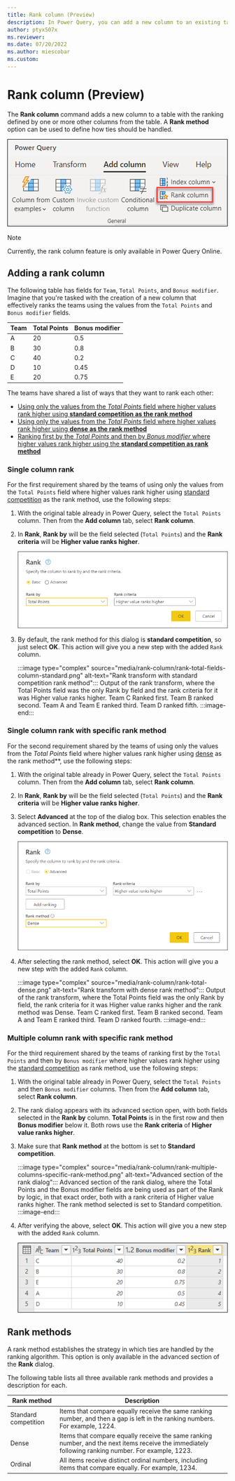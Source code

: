 ```yaml
---
title: Rank column (Preview)
description: In Power Query, you can add a new column to an existing table that ranks the rows in the table based on the desired sorting of the table and the rank strategy to use for ties.
author: ptyx507x
ms.reviewer: 
ms.date: 07/20/2022
ms.author: miescobar
ms.custom: 
---
```


# Rank column (Preview)

The **Rank column** command adds a new column to a table with the ranking defined by one or more other columns from the table. A **Rank method** option can be used to define how ties should be handled.

![Rank column entry point in the Power Query ribbon inside the Add column tab.](media/rank-column/rank-column-ribbon-entry.png)

>[!NOTE]
>Currently, the rank column feature is only available in Power Query Online.

## Adding a rank column

The following table has fields for `Team`, `Total Points`, and `Bonus modifier`. Imagine that you're tasked with the creation of a new column that effectively ranks the teams using the values from the `Total Points` and `Bonus modifier` fields.

|Team|Total Points|Bonus modifier|
|----|------------|--------------|
|A|20|0.5|
|B|30|0.8|
|C|40|0.2|
|D|10|0.45|
|E|20|0.75|

The teams have shared a list of ways that they want to rank each other:

* [Using only the values from the *Total Points* field where higher values rank higher using **standard competition as the rank method**](#single-column-rank)
* [Using only the values from the *Total Points* field where higher values rank higher using **dense as the rank method**](#single-column-rank-with-specific-rank-method)
* [Ranking first by the *Total Points* and then by *Bonus modifier* where higher values rank higher using the **standard competition as rank method**](#multiple-column-rank-with-specific-rank-method)

### Single column rank

For the first requirement shared by the teams of using only the values from the `Total Points` field where higher values rank higher using [standard competition](#rank-methods) as the rank method, use the following steps:

1. With the original table already in Power Query, select the `Total Points` column. Then from the **Add column** tab, select **Rank column**.
2. In **Rank**, **Rank by** will be the field selected (`Total Points`) and the **Rank criteria** will be **Higher value ranks higher**.

   ![Rank basic dialog with only the Total Points field selected with a rank criteria of Higher value ranks higher.](media/rank-column/rank-basic-dialog.png)

3. By default, the rank method for this dialog is **standard competition**, so just select **OK**. This action will give you a new step with the added `Rank` column.

   :::image type="complex" source="media/rank-column/rank-total-fields-column-standard.png" alt-text="Rank transform with standard competition rank method":::
   Output of the rank transform, where the Total Points field was the only Rank by field and the rank criteria for it was Higher value ranks higher. Team C Ranked first. Team B ranked second. Team A and Team E ranked third. Team D ranked fifth.
:::image-end:::

### Single column rank with specific rank method

For the second requirement shared by the teams of using only the values from the *Total Points* field where higher values rank higher using [dense](#rank-methods) as the rank method**, use the following steps:

1. With the original table already in Power Query, select the `Total Points` column. Then from the **Add column** tab, select **Rank column**.
2. In **Rank**, **Rank by** will be the field selected (`Total Points`) and the **Rank criteria** will be **Higher value ranks higher**.
3. Select **Advanced** at the top of the dialog box. This selection enables the advanced section. In **Rank method**, change the value from **Standard competition** to **Dense**.

   ![Advanced section of the rank dialog where the Total Points field is being used with the Higher value ranks higher rank criteria and the rank method being selected is Dense.](media/rank-column/rank-total-fields-column-advanced.png)

4. After selecting the rank method, select **OK**. This action will give you a new step with the added `Rank` column.

   :::image type="complex" source="media/rank-column/rank-total-dense.png" alt-text="Rank transform with dense rank method":::
   Output of the rank transform, where the Total Points field was the only Rank by field, the rank criteria for it was Higher value ranks higher and the rank method was Dense. Team C ranked first. Team B ranked second. Team A and Team E ranked third. Team D ranked fourth.
:::image-end:::

### Multiple column rank with specific rank method

For the third requirement shared by the teams of ranking first by the `Total Points` and then by `Bonus modifier` where higher values rank higher using the [standard competition](#rank-methods) as rank method, use the following steps:

1. With the original table already in Power Query, select the `Total Points` and then `Bonus modifier` columns. Then from the **Add column** tab, select **Rank column**.
2. The rank dialog appears with its advanced section open, with both fields selected in the **Rank by** column. **Total Points** is in the first row and then **Bonus modifier** below it. Both rows use the **Rank criteria** of **Higher value ranks higher**.
3. Make sure that **Rank method** at the bottom is set to **Standard competition**.

   :::image type="complex" source="media/rank-column/rank-multiple-columns-specific-rank-method.png" alt-text="Advanced section of the rank dialog":::
   Advanced section of the rank dialog, where the Total Points and the Bonus modifier fields are being used as part of the Rank by logic, in that exact order, both with a rank criteria of Higher value ranks higher. The rank method selected is set to Standard competition.
:::image-end:::

4. After verifying the above, select **OK**. This action will give you a new step with the added `Rank` column.

   ![Output table for the rank operation. Team C ranked first. Team B ranked second. Team E ranked third. Team A ranked fourth. Team D ranked fifth.](media/rank-column/rank-output-multiple-column.png)

## Rank methods

A rank method establishes the strategy in which ties are handled by the ranking algorithm. This option is only available in the advanced section of the **Rank** dialog.

The following table lists all three available rank methods and provides a description for each.

|Rank method|Description|
|-----------|-----------|
|Standard competition| Items that compare equally receive the same ranking number, and then a gap is left in the ranking numbers. For example, 1224.|
|Dense| Items that compare equally receive the same ranking number, and the next items receive the immediately following ranking number. For example, 1223.|
|Ordinal| All items receive distinct ordinal numbers, including items that compare equally. For example, 1234.|
